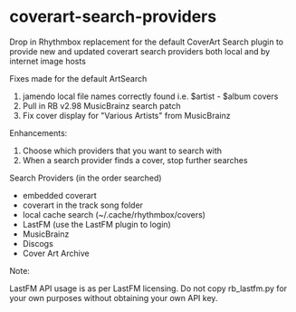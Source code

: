 coverart-search-providers
=========================

Drop in Rhythmbox replacement for the default CoverArt Search plugin to provide new and updated coverart search providers both local and by internet image hosts

Fixes made for the default ArtSearch

1. jamendo local file names correctly found i.e. $artist - $album covers
2. Pull in RB v2.98 MusicBrainz search patch
3. Fix cover display for "Various Artists" from MusicBrainz


Enhancements:

1. Choose which providers that you want to search with
2. When a search provider finds a cover, stop further searches

Search Providers (in the order searched)

 - embedded coverart
 - coverart in the track song folder
 - local cache search (~/.cache/rhythmbox/covers)
 - LastFM (use the LastFM plugin to login)
 - MusicBrainz
 - Discogs
 - Cover Art Archive


Note:

LastFM API usage is as per LastFM licensing.  Do not copy rb_lastfm.py for your own purposes without obtaining your own API key.
